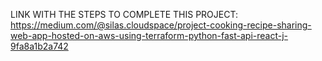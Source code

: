 LINK WITH THE STEPS TO COMPLETE THIS PROJECT:
https://medium.com/@silas.cloudspace/project-cooking-recipe-sharing-web-app-hosted-on-aws-using-terraform-python-fast-api-react-j-9fa8a1b2a742

